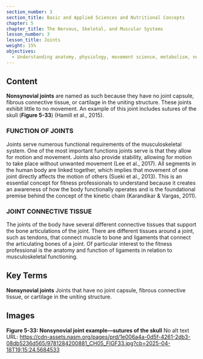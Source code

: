```yaml
---
section_number: 3
section_title: Basic and Applied Sciences and Nutritional Concepts
chapter: 5
chapter_title: The Nervous, Skeletal, and Muscular Systems
lesson_number: 3
lesson_title: Joints
weight: 15%
objectives:
  - Understanding anatomy, physiology, movement science, metabolism, nutrition, and supplementation.
---
```


## Content
**Nonsynovial joints** are named as such because they have no joint capsule, fibrous connective tissue, or cartilage in the uniting structure. These joints exhibit little to no movement. An example of this joint includes sutures of the skull (**Figure 5-33**) (Hamill et al., 2015).

### FUNCTION OF JOINTS

Joints serve numerous functional requirements of the musculoskeletal system. One of the most important functions joints serve is that they allow for motion and movement. Joints also provide stability, allowing for motion to take place without unwanted movement (Lee et al., 2017). All segments in the human body are linked together, which implies that movement of one joint directly affects the motion of others (Sueki et al., 2013). This is an essential concept for fitness professionals to understand because it creates an awareness of how the body functionally operates and is the foundational premise behind the concept of the kinetic chain (Karandikar & Vargas, 2011).

### JOINT CONNECTIVE TISSUE

The joints of the body have several different connective tissues that support the bone articulations of the joint. There are different tissues around a joint, such as tendons, that connect muscle to bone and ligaments that connect the articulating bones of a joint. Of particular interest to the fitness professional is the anatomy and function of ligaments in relation to musculoskeletal functioning.

## Key Terms

**Nonsynovial joints**
Joints that have no joint capsule, fibrous connective tissue, or cartilage in the uniting structure.

## Images

**Figure 5-33: Nonsynovial joint example—sutures of the skull**
No alt text
URL: https://cdn-assets.nasm.org/pages/prd/1e006a4a-0d5f-4261-2db3-08db5236d565/9781284200881_CH05_FIGF33.jpg?cb=2025-04-18T19:15:24.5684533